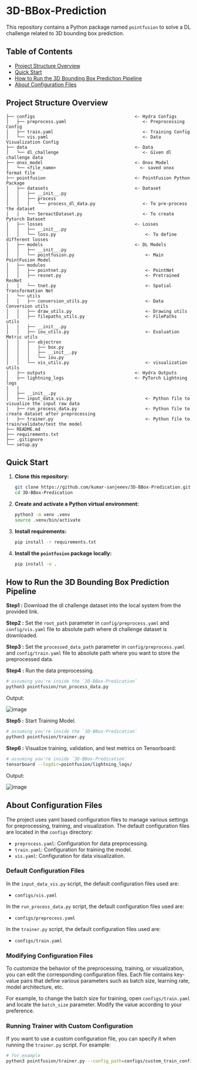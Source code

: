 # 3D-BBox-Prediction

This repository contains a Python package named `pointfusion` to solve a DL challenge related to 3D bounding box prediction.

## Table of Contents
- [Project Structure Overview](#project-structure-overview)
- [Quick Start](#quick-start)
- [How to Run the 3D Bounding Box Prediction Pipeline](#how-to-run-the-3d-bounding-box-prediction-pipeline)
- [About Configuration Files](#about-configuration-files)

## Project Structure Overview

```.
├── configs                                      <- Hydra Configs
│   ├── preprocess.yaml                             <- Preprocessing Config 
│   ├── train.yaml                                  <- Training Config 
│   └── vis.yaml                                    <- Data Visualization Config
├── data                                         <- Data
│   └── dl_challenge                                <- Given dl challenge data
├── onxx_model                                   <- Onxx Model
│   └── <file_name>                                <- saved onxx format file
├── pointfusion                                  <- PointFusion Python Package
│   ├── datasets                                 <- Dataset
│   │   ├── __init__.py
│   │   ├── process
│   │   │   └── process_dl_data.py                  <- To pre-process the dataset
│   │   └── SereactDataset.py                       <- To create Pytorch Dataset
│   ├── losses                                   <- Losses
│   │   ├── __init__.py
│   │   └── loss.py                                  <- To define different losses
│   ├── models                                   <- DL Models
│   │   ├── __init__.py
│   │   └── pointfusion.py                           <- Main PointFusion Model
│   ├── modules
│   │   ├── pointnet.py                              <- PointNet
│   │   ├── resnet.py                                <- Pretrained ResNet 
│   │   └── tnet.py                                  <- Spatial Transformation Net
│   └── utils
│   │   ├── conversion_utils.py                      <- Data Conversion utils
│   │   ├── draw_utils.py                            <- Drawing utils
│   │   ├── filepaths_utils.py                       <- FilePaths utils
│   │   ├── __init__.py
│   │   ├── iou_utils.py                             <- Evaluation Metric utils
│   │   ├── objectron                     
│   │   │   ├── box.py
│   │   │   ├── __init__.py
│   │   │   └── iou.py
│   │   └── vis_utils.py                             <- visualization utils   
│   ├── outputs                                  <- Hydra Outputs
│   ├── lightning_logs                           <- PyTorch Lightning logs
|   |
│   ├── __init__.py
│   ├── input_data_vis.py                            <- Python file to visualize the input raw data
│   ├── run_process_data.py                          <- Python file to create dataset after preprocessing
│   ├── trainer.py                                   <- Python file to train/validate/test the model
├── README.md
├── requirements.txt
├── .gitignore
└── setup.py
```


## Quick Start
1. **Clone this repository:**
    ```bash
    git clone https://github.com/kumar-sanjeeev/3D-BBox-Predication.git
    cd 3D-BBox-Predication
    ```

2. **Create and activate a Python virtual environment:**
    ```bash
    python3 -m venv .venv
    source .venv/bin/activate
    ```

3. **Install requirements:**
    ```bash
    pip install -r requirements.txt
    ```

4. **Install the `pointfusion` package locally:**
    ```bash
    pip install -e .
    ```


## How to Run the 3D Bounding Box Prediction Pipeline

**Step1 :** Download the dl challenge dataset into the local system from the provided link.

**Step2 :** Set the `root_path` parameter in `config/preprocess.yaml` and `config/vis.yaml` file to absolute path where dl challenge dataset is downloaded.

**Step3 :** Set the `processed_data_path` parameter in `config/preprocess.yaml` and `config/train.yaml` file to absolute path where you want to store the preprocessed data.

**Step4 :** Run the data preprocessing.
```bash
# assuming you're inside the `3D-BBox-Predication`
python3 pointfusion/run_process_data.py 
```
Output:

![image](https://github.com/kumar-sanjeeev/ros2-robotic-manipulation/assets/62834697/fe501624-d274-402e-8353-545d08c753bd)

**Step5 :** Start Training Model.
```bash
# assuming you're inside the `3D-BBox-Predication`
python3 pointfusion/trainer.py
```
**Step6 :** Visualize training, validation, and test metrics on Tensorboard:

```bash
# assuming you're inside `3D-BBox-Predication`
tensorboard --logdir=pointfusion/lightning_logs/
```
Output:

![image](https://github.com/kumar-sanjeeev/ros2-robotic-manipulation/assets/62834697/388beba0-12bb-4e06-ba6d-957e650d422c)

## About Configuration Files

The project uses yaml based configuration files to manage various settings for preprocessing, training, and visualization. The default configuration files are located in the `configs` directory:

- `preprocess.yaml`: Configuration for data preprocessing.
- `train.yaml`: Configuration for training the model.
- `vis.yaml`: Configuration for data visualization.

### Default Configuration Files

In the `input_data_vis.py` script, the default configuration files used are:

- `configs/vis.yaml`

In the `run_process_data.py` script, the default configuration files used are:

- `configs/preprocess.yaml`


In the `trainer.py` script, the default configuration files used are:


- `configs/train.yaml`

### Modifying Configuration Files

To customize the behavior of the preprocessing, training, or visualization, you can edit the corresponding configuration files. Each file contains key-value pairs that define various parameters such as batch size, learning rate, model architecture, etc.

For example, to change the batch size for training, open `configs/train.yaml` and locate the `batch_size` parameter. Modify the value according to your preference.

### Running Trainer with Custom Configuration

If you want to use a custom configuration file, you can specify it when running the `trainer.py` script. For example:

```bash
# for example
python3 pointfusion/trainer.py --config_path=configs/custom_train_config.yaml
